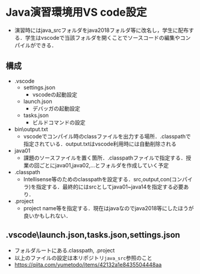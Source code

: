 # Java演習環境用VS code設定
- 演習時にはjava_srcフォルダをjava2018フォルダ等に改名し，学生に配布する．学生はvscodeで当該フォルダを開くことでソースコードの編集やコンパイルができる．

## 構成
- .vscode
  - settings.json
    - vscodeの起動設定
  - launch.json
    - デバッガの起動設定
  - tasks.json
    - ビルドコマンドの設定
- bin\output.txt
  - vscodeでコンパイル時のclassファイルを出力する場所．.classpathで指定されている．output.txtはvscode利用時には自動削除される
- java01
  - 課題のソースファイルを置く箇所．.classpathファイルで指定する．授業の回ごとにjava01,java02,...とフォルダを作成していく予定
- .classpath
  - Intellisense等のためのclasspathを設定する．src,output,con(コンパイラ)を指定する．最終的にはsrcとしてjava01~java14を指定する必要あり．
- .project
  - project name等を指定する．現在はjavaなのでjava2018等にしたほうが良いかもしれない．

## .vscode\launch.json,tasks.json,settings.json
- フォルダルートにある.classpath, .project
- 以上のファイルの設定は本リポジトリ`java_src`参照のこと
- https://qiita.com/yumetodo/items/42132a1e8435504448aa